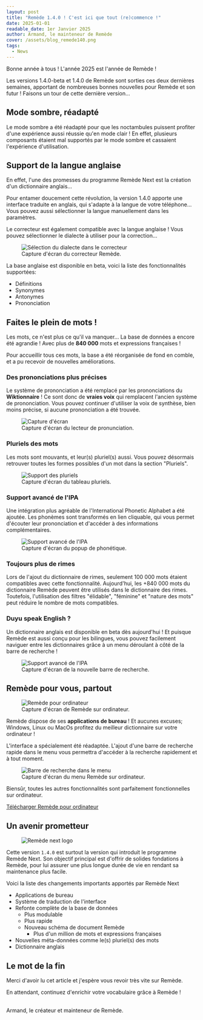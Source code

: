 ```yaml
---
layout: post
title: "Remède 1.4.0 ! C'est ici que tout (re)commence !"
date: 2025-01-01
readable_date: 1er Janvier 2025
author: Armand, le mainteneur de Remède
cover: /assets/blog_remede140.png
tags: 
  - News
---
```


Bonne année à tous ! L'année 2025 est l'année de Remède !

Les versions 1.4.0-beta et 1.4.0 de Remède sont sorties ces deux dernières semaines, apportant de nombreuses bonnes nouvelles pour Remède et son futur ! Faisons un tour de cette dernière version...

## Mode sombre, réadapté

Le mode sombre a été réadapté pour que les noctambules puissent profiter d'une expérience aussi réussie qu'en mode clair ! En effet, plusieurs composants étaient mal supportés par le mode sombre et cassaient l'expérience d'utilisation.

## Support de la langue anglaise

En effet, l'une des promesses du programme Remède Next est la création d'un dictionnaire anglais... 

Pour entamer doucement cette révolution, la version 1.4.0 apporte une interface traduite en anglais, qui s'adapte à la langue de votre téléphone...
Vous pouvez aussi sélectionner la langue manuellement dans les paramètres.

Le correcteur est également compatible avec la langue anglaise ! Vous pouvez sélectionner le dialecte à utiliser pour la correction...

<figure>
<img src="/assets/blog_corrector_dialect.png" alt="Sélection du dialecte dans le correcteur">
<figcaption>Capture d'écran du correcteur Remède.</figcaption>
</figure>

La base anglaise est disponible en beta, voici la liste des fonctionnalités supportées:
- Définitions
- Synonymes
- Antonymes
- Prononciation

## Faites le plein de mots !

Les mots, ce n'est plus ce qu'il va manquer... La base de données a encore été agrandie ! Avec plus de **840 000** mots et expressions françaises !

Pour accueillir tous ces mots, la base a été réorganisée de fond en comble, et a pu recevoir de nouvelles améliorations.

### Des prononciations plus précises

Le système de prononciation a été remplacé par les prononciations du **Wiktionnaire** ! Ce sont donc de **vraies voix** qui remplacent l'ancien système de prononciation. 
Vous pouvez continuer d'utiliser la voix de synthèse, bien moins précise, si aucune prononciation a été trouvée.

<figure>
<img src="/assets/pronunciation.png" alt="Capture d'écran">
<figcaption>Capture d'écran du lecteur de pronunciation.</figcaption>
</figure>

### Pluriels des mots

Les mots sont mouvants, et leur(s) pluriel(s) aussi.
Vous pouvez désormais retrouver toutes les formes possibles d'un mot dans la section "Pluriels".

<figure>
<img src="/assets/pluralssupport.png" alt="Support des pluriels">
<figcaption>Capture d'écran du tableau pluriels.</figcaption>
</figure>

### Support avancé de l'IPA

Une intégration plus agréable de l'International Phonetic Alphabet a été ajoutée. 
Les phonèmes sont transformés en lien cliquable, qui vous permet d'écouter leur prononciation et d'accéder à des informations complémentaires.

<figure>
<img src="/assets/ipasupport.png" alt="Support avancé de l'IPA">
<figcaption>Capture d'écran du popup de phonétique.</figcaption>
</figure>

### Toujours plus de rimes

Lors de l'ajout du dictionnaire de rimes, seulement 100 000 mots étaient compatibles avec cette fonctionnalité.
Aujourd'hui, les +840 000 mots du dictionnaire Remède peuvent être utilisés dans le dictionnaire des rimes.
Toutefois, l'utilisation des filtres "élidable", "féminine" et "nature des mots" peut réduire le nombre de mots compatibles.

### Duyu speak English ?

Un dictionnaire anglais est disponible en beta dès aujourd'hui ! Et puisque Remède est aussi conçu pour les bilingues, vous pouvez facilement naviguer entre les dictionnaires grâce à un menu déroulant à côté de la barre de recherche !

<figure>
<img src="/assets/multipledicts.png" alt="Support avancé de l'IPA">
<figcaption>Capture d'écran de la nouvelle barre de recherche.</figcaption>
</figure>


## Remède pour vous, partout

<figure>
<img src="/assets/blog_desktop.png" alt="Remède pour ordinateur">
<figcaption>Capture d'écran de Remède sur ordinateur.</figcaption>
</figure>

Remède dispose de ses **applications de bureau** ! Et aucunes excuses; Windows, Linux ou MacOs profitez du meilleur dictionnaire sur votre ordinateur !

L'interface a spécialement été réadaptée. L'ajout d'une barre de recherche rapide dans le menu vous permettra d'accéder à la recherche rapidement et à tout moment.

<figure>
<img src="/assets/blog_desktop_menu.png" alt="Barre de recherche dans le menu">
<figcaption>Capture d'écran du menu Remède sur ordinateur.</figcaption>
</figure>

Biensûr, toutes les autres fonctionnalités sont parfaitement fonctionnelles sur ordinateur.

[Télécharger Remède pour ordinateur](https://remede.camarm.fr/desktop)

## Un avenir prometteur

<figure>
<img src="/assets/blog_next.png" alt="Remède next logo">
</figure>

Cette version `1.4.0` est surtout la version qui introduit le programme Remède Next. Son objectif principal est d'offrir de solides fondations à Remède, pour lui assurer une plus longue durée de vie en rendant sa maintenance plus facile.

Voici la liste des changements importants apportés par Remède Next
- Applications de bureau
- Système de traduction de l'interface
- Refonte complète de la base de données
  - Plus modulable
  - Plus rapide
  - Nouveau schéma de document Remède
    - Plus d'un million de mots et expressions françaises
- Nouvelles méta-données comme le(s) pluriel(s) des mots
- Dictionnaire anglais

## Le mot de la fin

Merci d'avoir lu cet article et j'espère vous revoir très vite sur Remède.

En attendant, continuez d'enrichir votre vocabulaire grâce à Remède !

<br>
Armand, le créateur et mainteneur de Remède.
